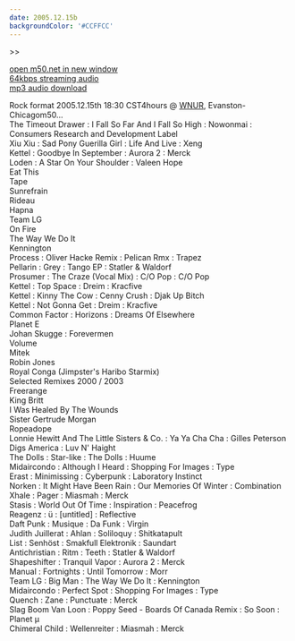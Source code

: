 ```yaml
---
date: 2005.12.15b
backgroundColor: '#CCFFCC'
---
```


\>>

[open m50.net in new window  
](http://m50.net/)[64kbps streaming audio](http://m50.net/streamed/2005.12.15b\(64\).ra)  
[mp3 audio download](http://m50.net/streamed/2005.12.15b\(64\).mp3)

Rock format 2005.12.15th 18:30 CST4hours @ [WNUR](http://www.wnur.org/), Evanston-Chicagom50...  
The Timeout Drawer : I Fall So Far And I Fall So High : Nowonmai : Consumers Research and Development Label  
Xiu Xiu : Sad Pony Guerilla Girl : Life And Live : Xeng  
Kettel : Goodbye In September : Aurora 2 : Merck  
Loden : A Star On Your Shoulder : Valeen Hope  
Eat This  
Tape  
Sunrefrain  
Rideau  
Hapna  
Team LG  
On Fire  
The Way We Do It  
Kennington  
Process : Oliver Hacke Remix : Pelican Rmx : Trapez  
Pellarin : Grey : Tango EP : Statler & Waldorf  
Prosumer : The Craze (Vocal Mix) : C/O Pop : C/O Pop  
Kettel : Top Space : Dreim : Kracfive  
Kettel : Kinny The Cow : Cenny Crush : Djak Up Bitch  
Kettel : Not Gonna Get : Dreim : Kracfive  
Common Factor : Horizons : Dreams Of Elsewhere  
Planet E  
Johan Skugge : Forevermen  
Volume  
Mitek  
Robin Jones  
Royal Conga (Jimpster's Haribo Starmix)  
Selected Remixes 2000 / 2003  
Freerange  
King Britt  
I Was Healed By The Wounds  
Sister Gertrude Morgan  
Ropeadope  
Lonnie Hewitt And The Little Sisters & Co. : Ya Ya Cha Cha : Gilles Peterson Digs America : Luv N' Haight  
The Dolls : Star-like : The Dolls : Huume  
Midaircondo : Although I Heard : Shopping For Images : Type  
Erast : Minimissing : Cyberpunk : Laboratory Instinct  
Norken : It Might Have Been Rain : Our Memories Of Winter : Combination  
Xhale : Pager : Miasmah : Merck  
Stasis : World Out Of Time : Inspiration : Peacefrog  
Reagenz : ü : \[untitled\] : Reflective  
Daft Punk : Musique : Da Funk : Virgin  
Judith Juillerat : Ahlan : Soliloquy : Shitkatapult  
List : Senhöst : Smakfull Elektronik : Saundart  
Antichristian : Ritm : Teeth : Statler & Waldorf  
Shapeshifter : Tranquil Vapor : Aurora 2 : Merck  
Manual : Fortnights : Until Tomorrow : Morr  
Team LG : Big Man : The Way We Do It : Kennington  
Midaircondo : Perfect Spot : Shopping For Images : Type  
Quench : Zane : Punctuate : Merck  
Slag Boom Van Loon : Poppy Seed - Boards Of Canada Remix : So Soon : Planet µ  
Chimeral Child : Wellenreiter : Miasmah : Merck